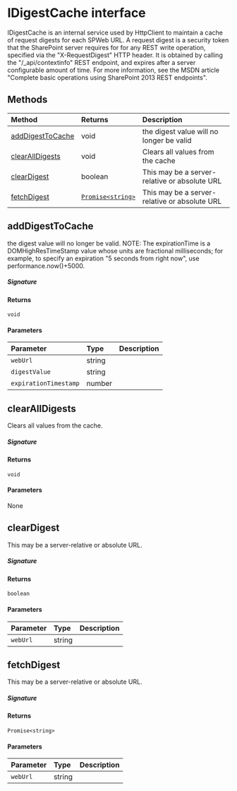 # IDigestCache interface





IDigestCache is an internal service used by HttpClient to maintain a cache of request digests 
for each SPWeb URL. A request digest is a security token that the SharePoint server requires for 
for any REST write operation, specified via the "X-RequestDigest" HTTP header. It is obtained 
by calling the "/_api/contextinfo" REST endpoint, and expires after a server configurable amount 
of time. For more information, see the MSDN article 
"Complete basic operations using SharePoint 2013 REST endpoints".







## Methods

| Method	   |  Returns	| Description|
|:-------------|:-------|:-----------|
|[addDigestToCache](#adddigesttocache~70fw9)      | void | the digest value will no longer be valid |
|[clearAllDigests](#clearalldigests~kkza9)      | void | Clears all values from the cache |
|[clearDigest](#cleardigest~4hro9)      | boolean | This may be a server-relative or absolute URL |
|[fetchDigest](#fetchdigest~xktc9)      | [`Promise<string>`](Promise.md) | This may be a server-relative or absolute URL |



## addDigestToCache

the digest value will no longer be valid. 
NOTE: The expirationTime is a DOMHighResTimeStamp value whose units are 
fractional milliseconds; for example, to specify an expiration 
"5 seconds from right now", use performance.now()+5000.

##### Signature

#### Returns
`void`

#### Parameters


| Parameter	   | Type    | Description |
|:-------------|:---------------|:------------|
| `webUrl`    | string |  |
| `digestValue`    | string |  |
| `expirationTimestamp`    | number |  |


## clearAllDigests

Clears all values from the cache.

##### Signature

#### Returns
`void`

#### Parameters
None


## clearDigest

This may be a server-relative or absolute URL.

##### Signature

#### Returns
`boolean`

#### Parameters


| Parameter	   | Type    | Description |
|:-------------|:---------------|:------------|
| `webUrl`    | string |  |


## fetchDigest

This may be a server-relative or absolute URL.

##### Signature

#### Returns
`Promise<string>`

#### Parameters


| Parameter	   | Type    | Description |
|:-------------|:---------------|:------------|
| `webUrl`    | string |  |


